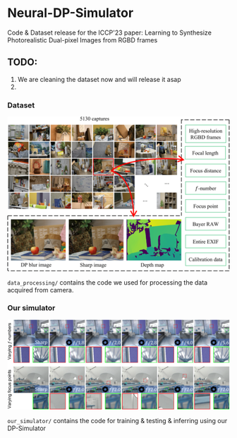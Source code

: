 # Neural-DP-Simulator
Code &amp; Dataset release for the ICCP'23 paper: Learning to Synthesize Photorealistic Dual-pixel Images from RGBD frames

## TODO:
1. We are cleaning the dataset now and will release it asap
2. 


### Dataset
![DP5K Dataset](teaser/dataset_summary.png)

`data_processing/` contains the code we used for processing the data acquired from camera. 

### Our simulator
![Neural-DP-Simulator](teaser/our_render_from_rgbd.png)

`our_simulator/` contains the code for training & testing & inferring using our DP-Simulator 







